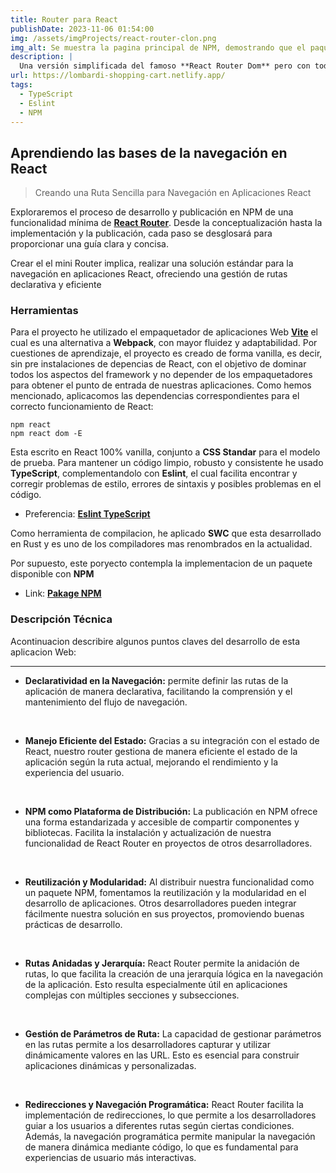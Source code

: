 ```yaml
---
title: Router para React
publishDate: 2023-11-06 01:54:00
img: /assets/imgProjects/react-router-clon.png
img_alt: Se muestra la pagina principal de NPM, demostrando que el paquete se encuentra activo y disponible.
description: |
  Una versión simplificada del famoso **React Router Dom** pero con todas sus funcionalidades en linea y a disposición del público en general.
url: https://lombardi-shopping-cart.netlify.app/
tags:
  - TypeScript
  - Eslint
  - NPM
---
```


## Aprendiendo las bases de la navegación en React

> Creando una Ruta Sencilla para Navegación en Aplicaciones React

Exploraremos el proceso de desarrollo y publicación en NPM de una funcionalidad mínima de <a href='https://reactrouter.com/en/main' target="_blank" rel="noopener noreferrer">**React Router**</a>. Desde la conceptualización hasta la implementación y la publicación, cada paso se desglosará para proporcionar una guía clara y concisa.

Crear el el mini Router <span style='background: var(--accent-light); color: var(--accent-text-over)' >implica, realizar una solución estándar para la navegación en aplicaciones React, ofreciendo una gestión de rutas declarativa y eficiente</span>

### Herramientas

Para el proyecto he utilizado el empaquetador de aplicaciones Web <a href='https://vitejs.dev/' target="_blank" rel="noopener noreferrer">**Vite**</a> el cual es una alternativa a <span style='color: var(--accent-regular)'>**Webpack**</span>, con mayor fluidez y adaptabilidad. Por cuestiones de aprendizaje, el proyecto es creado de forma vanilla, es decir, sin pre instalaciones de depencias de React, con el objetivo de dominar todos los aspectos del framework y no depender de los empaquetadores para obtener el punto de entrada de nuestras aplicaciones. Como hemos mencionado, aplicacomos las dependencias correspondientes para el correcto funcionamiento de React:

``` node
npm react
npm react dom -E
```

Esta escrito en React 100% vanilla, conjunto a <span style='color: var(--accent-regular)'>**CSS Standar**</span> para el modelo de prueba. Para mantener un código limpio, robusto y consistente he usado <span style='color: var(--accent-regular)'>**TypeScript**</span>, complementandolo con <span style='color: var(--accent-regular)'>**Eslint**</span>, el cual facilita encontrar y corregir problemas de estilo, errores de sintaxis y posibles problemas en el código.

* Preferencia: <a href='https://typescript-eslint.io/' target="_blank" rel="noopener noreferrer">**Eslint TypeScript**</a>

Como herramienta de compilacion, he aplicado **SWC** que esta desarrollado en Rust y es uno de los compiladores mas renombrados en la actualidad.

Por supuesto, este poryecto contempla la implementacion de un paquete disponible con <span style='color: var(--accent-regular)'>**NPM**</span>

* Link: <a href='https://www.npmjs.com/package/07-lombardi-router' target="_blank" rel="noopener noreferrer">**Pakage NPM**</a>

### Descripción Técnica

Acontinuacion describire algunos puntos claves del desarrollo de esta aplicacion Web:
***

* **Declaratividad en la Navegación:**  permite definir las rutas de la aplicación de manera declarativa, facilitando la comprensión y el mantenimiento del flujo de navegación.
<br>

* **Manejo Eficiente del Estado:** Gracias a su integración con el estado de React, nuestro router gestiona de manera eficiente el estado de la aplicación según la ruta actual, mejorando el rendimiento y la experiencia del usuario.
<br>

* **NPM como Plataforma de Distribución:** La publicación en NPM ofrece una forma estandarizada y accesible de compartir componentes y bibliotecas. Facilita la instalación y actualización de nuestra funcionalidad de React Router en proyectos de otros desarrolladores.
<br>

* **Reutilización y Modularidad:** Al distribuir nuestra funcionalidad como un paquete NPM, fomentamos la reutilización y la modularidad en el desarrollo de aplicaciones. Otros desarrolladores pueden integrar fácilmente nuestra solución en sus proyectos, promoviendo buenas prácticas de desarrollo.
<br>

* **Rutas Anidadas y Jerarquía:** React Router permite la anidación de rutas, lo que facilita la creación de una jerarquía lógica en la navegación de la aplicación. Esto resulta especialmente útil en aplicaciones complejas con múltiples secciones y subsecciones.
<br>

* **Gestión de Parámetros de Ruta:** La capacidad de gestionar parámetros en las rutas permite a los desarrolladores capturar y utilizar dinámicamente valores en las URL. Esto es esencial para construir aplicaciones dinámicas y personalizadas.
<br>

* **Redirecciones y Navegación Programática:** React Router facilita la implementación de redirecciones, lo que permite a los desarrolladores guiar a los usuarios a diferentes rutas según ciertas condiciones. Además, la navegación programática permite manipular la navegación de manera dinámica mediante código, lo que es fundamental para experiencias de usuario más interactivas.
